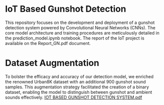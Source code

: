 # IoT Based Gunshot Detection 
This repository focuses on the development and deployment of a gunshot detection system powered by Convolutional Neural Networks (CNNs). The core model architecture and training procedures are meticulously detailed in the prediction_model.ipynb notebook. The report of the IoT project is available on the Report_GN.pdf document. 

# Dataset Augmentation
To bolster the efficacy and accuracy of our detection model, we enriched the renowned Urban8K dataset with an additional 900 gunshot sound samples. This augmentation strategy facilitated the creation of a binary dataset, enabling the model to distinguish between gunshot and ambient sounds effectively.
[IOT BASED GUNSHOT DETECTION SYSTEM.pdf](https://github.com/ZehraMogulkoc/Gunshot_Detection/files/14744548/IOT.BASED.GUNSHOT.DETECTION.SYSTEM.pdf)
